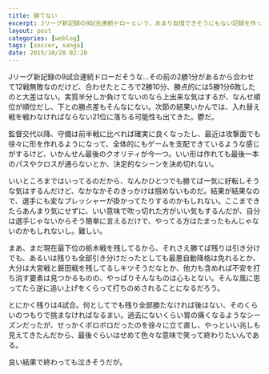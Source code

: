 ```yaml
---
title: 勝てない
excerpt: Jリーグ新記録の9試合連続ドローという、あまり自慢できそうにもない記録を作ってしまった京都。監督交代以降、守備は立て直したし徐々に良くはなってきてるものの、なかなか勝つところまでいかなくて悲しい。残り4試合、何としてでも結果を出してほしい（切実
layout: post
categories: [weblog]
tags: [soccer, sanga]
date: 2015/10/28 02:20
---
```

Jリーグ新記録の9試合連続ドローだそうな…その前の2勝1分があるから合わせて12戦無敗なのだけど、合わせたところで2勝10分、勝点的には5勝1分6敗したのと大差はない。実質半分しか負けてないのなら上出来な気はするが、なんせ順位が順位だし、下との勝点差もそんなにない。次節の結果いかんでは、入れ替え戦を戦わなければならない21位に落ちる可能性も出てきた。鬱だ。

監督交代以降、守備は前半戦に比べれば確実に良くなったし、最近は攻撃面でも徐々に形を作れるようになって、全体的にもゲームを支配できているような感じがするけど、いかんせん最後のクオリティが今一つ。いい形は作れても最後一本のパスやクロスが通らないとか、決定的なシーンを決め切れない。

いいところまではいってるのだから、なんかひとつでも勝てば一気に好転しそうな気はするんだけど、なかなかそのきっかけは掴めないものだ。結果が結果なので、選手にも変なプレッシャーが掛かってたりするのかもしれない。ここまできたらあんまり気にせずに、いい意味で吹っ切れた方がいい気もするんだが、自分は選手じゃないからそう簡単に言えるだけで、やってる方はたまったもんじゃないのかもしれないし。難しい。

まあ、まだ現在最下位の栃木戦を残してるから、それさえ勝てば残りは引き分けでも、あるいは残りも全部引き分けだったとしても最悪自動降格は免れるとか、大分は大宮戦と磐田戦を残してるしキツそうだなとか、他力も含めれば不安を打ち消す要素は見つかるものの、やっぱりそんなものは心もとない。そんな風に思ってたら逆に追い上げをくらって打ちのめされることになるだろう。

とにかく残りは4試合。何としてでも残り全部勝たなければ後はない、そのくらいのつもりで挑まなければなるまい。過去にないくらい胃の痛くなるようなシーズンだったが、せっかくボロボロだったのを徐々に立て直し、やっといい兆しも見えてきたんだから、最後ぐらいはせめて色々な意味で笑って終わりたいんである。

良い結果で終わっても泣きそうだが。
